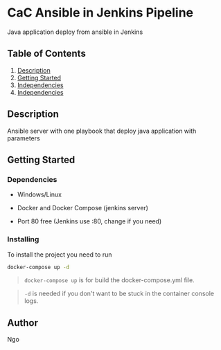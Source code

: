 # CaC Ansible in Jenkins Pipeline

Java application deploy from ansible in Jenkins

## Table of Contents
1. [Description](#Description)
2. [Getting Started](#Getting-Started)
3. [Independencies](#Independencies)
4. [Independencies](#Installing)

## Description

Ansible server with one playbook that deploy java application with parameters 

## Getting Started

### Dependencies

* Windows/Linux

* Docker and Docker Compose (jenkins server)

* Port 80 free (Jenkins use :80, change if you need)

### Installing

To install the project you need to run

```sh
docker-compose up -d
```
>  `docker-compose up` is for build the docker-compose.yml file.

>  `-d` is needed if you don't want to be stuck in the container console logs.

## Author

Ngo
